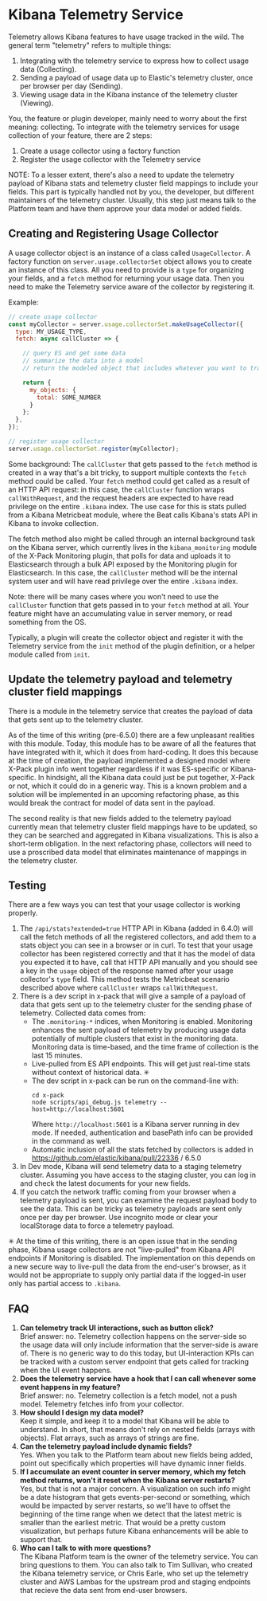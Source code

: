 # Kibana Telemetry Service

Telemetry allows Kibana features to have usage tracked in the wild. The general term "telemetry" refers to multiple things:

1. Integrating with the telemetry service to express how to collect usage data (Collecting).
2. Sending a payload of usage data up to Elastic's telemetry cluster, once per browser per day (Sending).
3. Viewing usage data in the Kibana instance of the telemetry cluster (Viewing).

You, the feature or plugin developer, mainly need to worry about the first meaning: collecting. To integrate with the telemetry services for usage collection of your feature, there are 2 steps:

1. Create a usage collector using a factory function
2. Register the usage collector with the Telemetry service

NOTE: To a lesser extent, there's also a need to update the telemetry payload of Kibana stats and telemetry cluster field mappings to include your fields. This part is typically handled not by you, the developer, but different maintainers of the telemetry cluster. Usually, this step just means talk to the Platform team and have them approve your data model or added fields.

## Creating and Registering Usage Collector

A usage collector object is an instance of a class called `UsageCollector`. A factory function on `server.usage.collectorSet` object allows you to create an instance of this class. All you need to provide is a `type` for organizing your fields, and a `fetch` method for returning your usage data. Then you need to make the Telemetry service aware of the collector by registering it.

Example:

```js
// create usage collector
const myCollector = server.usage.collectorSet.makeUsageCollector({
  type: MY_USAGE_TYPE,
  fetch: async callCluster => {

    // query ES and get some data
    // summarize the data into a model
    // return the modeled object that includes whatever you want to track

    return {
      my_objects: {
        total: SOME_NUMBER
      }
    };
  },
});

// register usage collector
server.usage.collectorSet.register(myCollector);
```

Some background: The `callCluster` that gets passed to the `fetch` method is created in a way that's a bit tricky, to support multiple contexts the `fetch` method could be called. Your `fetch` method could get called as a result of an HTTP API request: in this case, the `callCluster` function wraps `callWithRequest`, and the request headers are expected to have read privilege on the entire `.kibana` index. The use case for this is stats pulled from a Kibana Metricbeat module, where the Beat calls Kibana's stats API in Kibana to invoke collection.

The fetch method also might be called through an internal background task on the Kibana server, which currently lives in the `kibana_monitoring` module of the X-Pack Monitoring plugin, that polls for data and uploads it to Elasticsearch through a bulk API exposed by the Monitoring plugin for Elasticsearch. In this case, the `callCluster` method will be the internal system user and will have read privilege over the entire `.kibana` index.

Note: there will be many cases where you won't need to use the `callCluster` function that gets passed in to your `fetch` method at all. Your feature might have an accumulating value in server memory, or read something from the OS.


Typically, a plugin will create the collector object and register it with the Telemetry service from the `init` method of the plugin definition, or a helper module called from `init`.

## Update the telemetry payload and telemetry cluster field mappings

There is a module in the telemetry service that creates the payload of data that gets sent up to the telemetry cluster. 

As of the time of this writing (pre-6.5.0) there are a few unpleasant realities with this module. Today, this module has to be aware of all the features that have integrated with it, which it does from hard-coding. It does this because at the time of creation, the payload implemented a designed model where X-Pack plugin info went together regardless if it was ES-specific or Kibana-specific. In hindsight, all the Kibana data could just be put together, X-Pack or not, which it could do in a generic way. This is a known problem and a solution will be implemented in an upcoming refactoring phase, as this would break the contract for model of data sent in the payload.

The second reality is that new fields added to the telemetry payload currently mean that telemetry cluster field mappings have to be updated, so they can be searched and aggregated in Kibana visualizations. This is also a short-term obligation. In the next refactoring phase, collectors will need to use a proscribed data model that eliminates maintenance of mappings in the telemetry cluster.

## Testing

There are a few ways you can test that your usage collector is working properly.

1. The `/api/stats?extended=true` HTTP API in Kibana (added in 6.4.0) will call the fetch methods of all the registered collectors, and add them to a stats object you can see in a browser or in curl. To test that your usage collector has been registered correctly and that it has the model of data you expected it to have, call that HTTP API manually and you should see a key in the `usage` object of the response named after your usage collector's `type` field. This method tests the Metricbeat scenario described above where `callCluster` wraps `callWithRequest`.
2. There is a dev script in x-pack that will give a sample of a payload of data that gets sent up to the telemetry cluster for the sending phase of telemetry. Collected data comes from:
    - The `.monitoring-*` indices, when Monitoring is enabled. Monitoring enhances the sent payload of telemetry by producing usage data potentially of multiple clusters that exist in the monitoring data. Monitoring data is time-based, and the time frame of collection is the last 15 minutes.
    - Live-pulled from ES API endpoints. This will get just real-time stats without context of historical data. ✳
    - The dev script in x-pack can be run on the command-line with:
      ```
      cd x-pack
      node scripts/api_debug.js telemetry --host=http://localhost:5601
      ```
      Where `http://localhost:5601` is a Kibana server running in dev mode. If needed, authentication and basePath info can be provided in the command as well.
    - Automatic inclusion of all the stats fetched by collectors is added in https://github.com/elastic/kibana/pull/22336 / 6.5.0
3. In Dev mode, Kibana will send telemetry data to a staging telemetry cluster. Assuming you have access to the staging cluster, you can log in and check the latest documents for your new fields.
4. If you catch the network traffic coming from your browser when a telemetry payload is sent, you can examine the request payload body to see the data. This can be tricky as telemetry payloads are sent only once per day per browser. Use incognito mode or clear your localStorage data to force a telemetry payload.

✳ At the time of this writing, there is an open issue that in the sending phase, Kibana usage collectors are not "live-pulled" from Kibana API endpoints if Monitoring is disabled. The implementation on this depends on a new secure way to live-pull the data from the end-user's browser, as it would not be appropriate to supply only partial data if the logged-in user only has partial access to `.kibana`.

## FAQ

1. **Can telemetry track UI interactions, such as button click?**  
   Brief answer: no. Telemetry collection happens on the server-side so the usage data will only include information that the server-side is aware of. There is no generic way to do this today, but UI-interaction KPIs can be tracked with a custom server endpoint that gets called for tracking when the UI event happens.
2. **Does the telemetry service have a hook that I can call whenever some event happens in my feature?**  
   Brief answer: no. Telemetry collection is a fetch model, not a push model. Telemetry fetches info from your collector.
3. **How should I design my data model?**  
   Keep it simple, and keep it to a model that Kibana will be able to understand. In short, that means don't rely on nested fields (arrays with objects). Flat arrays, such as arrays of strings are fine.
4. **Can the telemetry payload include dynamic fields?**  
   Yes. When you talk to the Platform team about new fields being added, point out specifically which properties will have dynamic inner fields.
5. **If I accumulate an event counter in server memory, which my fetch method returns, won't it reset when the Kibana server restarts?**  
   Yes, but that is not a major concern. A visualization on such info might be a date histogram that gets events-per-second or something, which would be impacted by server restarts, so we'll have to offset the beginning of the time range when we detect that the latest metric is smaller than the earliest metric. That would be a pretty custom visualization, but perhaps future Kibana enhancements will be able to support that.
6. **Who can I talk to with more questions?**  
   The Kibana Platform team is the owner of the telemetry service. You can bring questions to them. You can also talk to Tim Sullivan, who created the Kibana telemetry service, or Chris Earle, who set up the telemetry cluster and AWS Lambas for the upstream prod and staging endpoints that recieve the data sent from end-user browsers.
